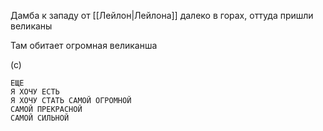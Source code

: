 Дамба к западу от [[Лейлон|Лейлона]] далеко в горах, оттуда пришли великаны

Там обитает огромная великанша

(с)

```
ЕЩЕ
Я ХОЧУ ЕСТЬ
Я ХОЧУ СТАТЬ САМОЙ ОГРОМНОЙ
САМОЙ ПРЕКРАСНОЙ
САМОЙ СИЛЬНОЙ
```
